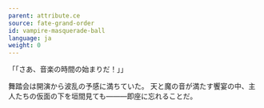 ```yaml
---
parent: attribute.ce
source: fate-grand-order
id: vampire-masquerade-ball
language: ja
weight: 0
---
```


「「さあ、音楽の時間の始まりだ！」」

舞踏会は開演から波乱の予感に満ちていた。
天と魔の音が満たす饗宴の中、主人たちの仮面の下を垣間見ても―――即座に忘れることだ。
